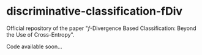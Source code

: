 # discriminative-classification-fDiv

Official repository of the paper "$f$-Divergence Based Classification: Beyond the Use of Cross-Entropy". 

Code available soon...

